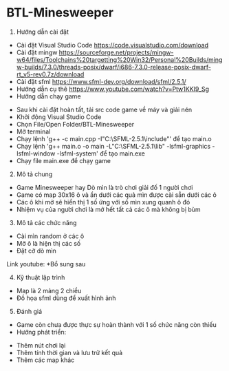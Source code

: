 # BTL-Minesweeper

1) Hướng dẫn cài đặt
 * Cài đặt Visual Studio Code
 https://code.visualstudio.com/download
 * Cài đặt mingw
 https://sourceforge.net/projects/mingw-w64/files/Toolchains%20targetting%20Win32/Personal%20Builds/mingw-builds/7.3.0/threads-posix/dwarf/i686-7.3.0-release-posix-dwarf-rt_v5-rev0.7z/download
 * Cài đặt sfml 
 https://www.sfml-dev.org/download/sfml/2.5.1/
 * Hướng dẫn cụ thê
 https://www.youtube.com/watch?v=Ptw1KKI9_Sg
 * Hướng dẫn chạy game
  - Sau khi cài đặt hoàn tất, tải src code game về máy và giải nén
  - Khởi động Visual Studio Code 
  - Chọn File/Open Folder/BTL-Minesweeper
  - Mở terminal
  - Chạy lệnh 'g++ -c main.cpp -I"C:\SFML-2.5.1\include"' để tạo main.o
  - Chạy lệnh 'g++ main.o -o main -L"C:\SFML-2.5.1\lib" -lsfml-graphics -lsfml-window -lsfml-system' để tạo main.exe
  - Chạy file main.exe để chạy game

2) Mô tả chung 

 - Game Minesweeper hay Dò mìn là trò chơi giải đố 1 người chơi
 - Game có map 30x16 ô và ẩn dưới các quả mìn được cài sẵn dưới các ô
 - Các ô khi mở sẽ hiển thị 1 số ứng với số mìn xung quanh ô đó
 - Nhiệm vụ của người chơi là mở hết tất cả các ô mà không bị bùm
 
3) Mô tả các chức năng

  * Cài mìn random ở các ô 
  * Mở ô là hiện thị các số
  * Đặt cờ dò mìn

Link youtube: *Bổ sung sau

4) Kỹ thuật lập trình

  * Map là 2 mảng 2 chiều 
  * Đồ họa sfml dùng để xuất hình ảnh  

5) Đánh giá

  * Game còn chưa được thực sự hoàn thành với 1 số chức năng còn thiếu 
  * Hướng phát triển: 
   - Thêm nút chơi lại
   - Thêm tính thời gian và lưu trữ kết quả
   - Thêm các map khác
